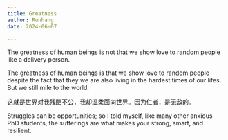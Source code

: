```yaml
---
title: Greatness 
author: Runhang
date: 2024-06-07

---
```


The greatness of human beings is not that we show love to random people like a delivery person.

The greatness of human beings is that we show love to random people despite the fact that they we are also living in the hardest times of our lifes. But we still mile to the world. 

这就是世界对我残酷不公，我却温柔面向世界。因为仁者，是无敌的。 

Struggles can be opportunities; so I told myself, like many other anxious PhD students, the sufferings are what makes your strong, smart, and resilient. 




